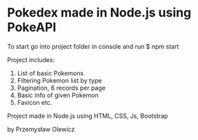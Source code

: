 # Pokedex made in Node.js using PokeAPI

To start go into project folder in console and run $ npm start

Project includes:

1. List of basic Pokemons
2. Filtering Pokemon list by type
3. Pagination, 6 records per page
4. Basic info of given Pokemon
5. Favicon etc.

Project made in Node.js using HTML, CSS, Js, Bootstrap

by Przemysław Olewicz

